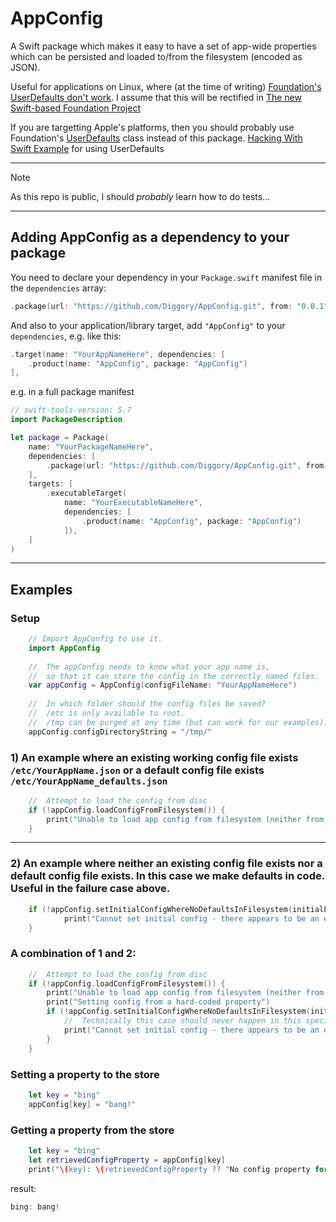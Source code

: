 # AppConfig

A Swift package which makes it easy to have a set of app-wide properties which can be persisted and loaded to/from the filesystem (encoded as JSON).

Useful for applications on Linux, where (at the time of writing) [Foundation's UserDefaults don't work](https://github.com/apple/swift-corelibs-foundation/issues/4837).  I assume that this will be rectified in [The new Swift-based Foundation Project](https://github.com/apple/swift-foundation) 

If you are targetting Apple's platforms, then you should probably use Foundation's [UserDefaults](https://developer.apple.com/documentation/foundation/userdefaults) class instead of this package. [Hacking With Swift Example](https://www.hackingwithswift.com/read/12/2/reading-and-writing-basics-userdefaults) for using UserDefaults

---

> [!NOTE]  
> As this repo is public, I should _probably_ learn how to do tests…

---

## Adding AppConfig as a dependency to your package
You need to declare your dependency in your `Package.swift` manifest file in the `dependencies` array:

```swift
.package(url: "https://github.com/Diggory/AppConfig.git", from: "0.0.1"),
```

And also to your application/library target, add `"AppConfig"` to your `dependencies`, e.g. like this:

```swift
.target(name: "YourAppNameHere", dependencies: [
    .product(name: "AppConfig", package: "AppConfig")
],
```


e.g. in a full package manifest

```swift
// swift-tools-version: 5.7
import PackageDescription

let package = Package(
	name: "YourPackageNameHere",
	dependencies: [
		.package(url: "https://github.com/Diggory/AppConfig.git", from: "0.0.1"),
	],
	targets: [
		.executableTarget(
			name: "YourExecutableNameHere",
			dependencies: [
				.product(name: "AppConfig", package: "AppConfig")
			]),
	]
)
```
---
## Examples

### Setup
```swift
	// Import AppConfig to use it.
	import AppConfig
	
	//	The appConfig needs to know what your app name is, 
	//	so that it can store the config in the correctly named files.
	var appConfig = AppConfig(configFileName: "YourAppNameHere")
	
	//	In which folder should the config files be saved?  
	//	/etc is only available to root.  
	//	/tmp can be purged at any time (but can work for our examples).
	appConfig.configDirectoryString = "/tmp/"

```

### 1) An example where an existing working config file exists `/etc/YourAppName.json` or a default config file exists `/etc/YourAppName_defaults.json`

```swift
	//	Attempt to load the config from disc
	if (!appConfig.loadConfigFromFilesystem()) {
		print("Unable to load app config from filesystem (neither from active config file, nor the defaults config file…)")
	}
```

---

### 2) An example where neither an existing config file exists nor a default config file exists. In this case we make defaults in code. Useful in the failure case above.

```swift
	if (!appConfig.setInitialConfigWhereNoDefaultsInFilesystem(initialProps: ["Bing": "Bong"])) {
			print("Cannot set initial config - there appears to be an existing config in the filesytem.  Either a user generated one, or a default file....")
	}
```

### A combination of 1 and 2:

```swift
	//	Attempt to load the config from disc
	if (!appConfig.loadConfigFromFilesystem()) {
		print("Unable to load app config from filesystem (neither from active config file, nor the defaults config file…)")
		print("Setting config from a hard-coded property")
		if (!appConfig.setInitialConfigWhereNoDefaultsInFilesystem(initialProps: ["Bing": "Bong"])) {
			//	Technically this case should never happen in this specific closure as we have already checked for this case in loadConfigFromFilesystem()…
			print("Cannot set initial config - there appears to be an existing config in the filesytem.  Either a user generated one, or a default file....")
		}
	}
```


### Setting a property to the store 

```swift
	let key = "bing"
	appConfig[key] = "bang!"
```


### Getting a property from the store 

```swift
	let key = "bing"
	let retrievedConfigProperty = appConfig[key]
	print("\(key): \(retrievedConfigProperty ?? "No config property for key: \(key)")")
```

result:

```swift
bing: bang!
```

